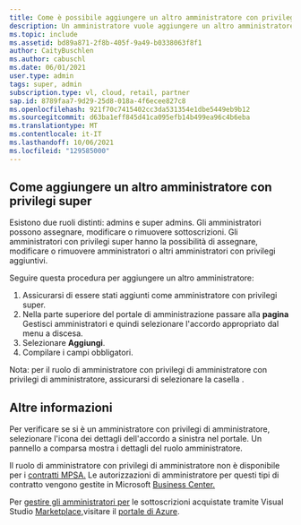 ```yaml
---
title: Come è possibile aggiungere un altro amministratore con privilegi super?
description: Un amministratore vuole aggiungere un altro amministratore al contratto.
ms.topic: include
ms.assetid: bd89a871-2f8b-405f-9a49-b0338063f8f1
author: CaityBuschlen
ms.author: cabuschl
ms.date: 06/01/2021
user.type: admin
tags: super, admin
subscription.type: vl, cloud, retail, partner
sap.id: 8789faa7-9d29-25d8-018a-4f6ecee827c8
ms.openlocfilehash: 921f70c7415402cc3da531354e1dbe5449eb9b12
ms.sourcegitcommit: d63ba1eff845d41ca095efb14b499ea96c4b6eba
ms.translationtype: MT
ms.contentlocale: it-IT
ms.lasthandoff: 10/06/2021
ms.locfileid: "129585000"
---
```

## <a name="how-to-add-another-super-admin-or-admin"></a>Come aggiungere un altro amministratore con privilegi super

Esistono due ruoli distinti: admins e super admins. Gli amministratori possono assegnare, modificare o rimuovere sottoscrizioni. Gli amministratori con privilegi super hanno la possibilità di assegnare, modificare o rimuovere amministratori o altri amministratori con privilegi aggiuntivi.

Seguire questa procedura per aggiungere un altro amministratore:

1. Assicurarsi di essere stati aggiunti come amministratore con privilegi super.
2. Nella parte superiore del portale di amministrazione passare alla **pagina** Gestisci amministratori e quindi selezionare l'accordo appropriato dal menu a discesa.
3. Selezionare **Aggiungi**.
4. Compilare i campi obbligatori.

Nota: per il ruolo di amministratore con privilegi di amministratore con privilegi di amministratore, assicurarsi di selezionare la casella .

## <a name="more-information"></a>Altre informazioni

Per verificare se si è un amministratore con privilegi di amministratore, selezionare l'icona dei dettagli dell'accordo a sinistra nel portale. Un pannello a comparsa mostra i dettagli del ruolo amministratore. 

Il ruolo di amministratore con privilegi di amministratore non è disponibile per i [contratti MPSA.](https://docs.microsoft.com/visualstudio/subscriptions/mpsa) Le autorizzazioni di amministratore per questi tipi di contratto vengono gestite in Microsoft [Business Center.](https://businessaccount.microsoft.com/Customer) 

Per [gestire gli amministratori per](https://docs.microsoft.com/visualstudio/subscriptions/cloud-admin) le sottoscrizioni acquistate tramite Visual Studio [Marketplace,](https://marketplace.visualstudio.com/subscriptions)visitare il [portale di Azure](https://portal.azure.com/).   